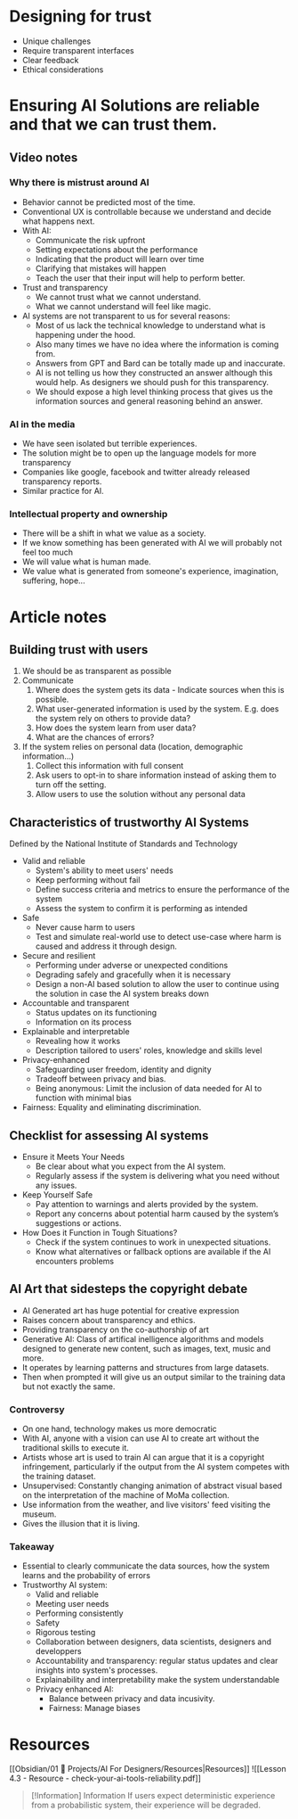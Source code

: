 # Designing for trust
- Unique challenges
- Require transparent interfaces
- Clear feedback
- Ethical considerations

# Ensuring AI Solutions are reliable and that we can trust them. 

## Video notes

### Why there is mistrust around AI
- Behavior cannot be predicted most of the time. 
- Conventional UX is controllable because we understand and decide what happens next. 
- With AI: 
	- Communicate the risk upfront
	- Setting expectations about the performance
	- Indicating that the product will learn over time
	- Clarifying that mistakes will happen
	- Teach the user that their input will help to perform better. 
- Trust and transparency
	- We cannot trust what we cannot understand. 
	- What we cannot understand will feel like magic. 
- AI systems are not transparent to us for several reasons:
	- Most of us lack the technical knowledge to understand what is happening under the hood. 
	- Also many times we have no idea where the information is coming from. 
	- Answers from GPT and Bard can be totally made up and inaccurate. 
	- AI is not telling us how they constructed an answer although this would help. As designers we should push for this transparency. 
	- We should expose a high level thinking process that gives us the information sources and general reasoning behind an answer.

### AI in the media
- We have seen isolated but terrible experiences. 
- The solution might be to open up the language models for more transparency 
- Companies like google, facebook and twitter already released transparency reports. 
- Similar practice for AI. 

### Intellectual property and ownership
- There will be a shift in what we value as a society. 
- If we know something has been generated with AI we will probably not feel too much
- We will value what is human made. 
- We value what is generated from someone's experience, imagination, suffering, hope...  

# Article notes

## Building trust with users

1. We should be as transparent as possible
2. Communicate 
	1. Where does the system gets its data - Indicate sources when this is possible. 
	2. What user-generated information is used by the system. E.g. does the system rely on others to provide data?
	3. How does the system learn from user data?
	4. What are the chances of errors?
3. If the system relies on personal data (location, demographic information...)
	1. Collect this information with full consent
	2. Ask users to opt-in to share information instead of asking them to turn off the setting. 
	3. Allow users to use the solution without any personal data

## Characteristics of trustworthy AI Systems

Defined by the National Institute of Standards and Technology
* Valid and reliable
	* System's ability to meet users' needs
	* Keep performing without fail
	* Define success criteria and metrics to ensure the performance of the system
	* Assess the system to confirm it is performing as intended
* Safe
	* Never cause harm to users
	* Test and simulate real-world use to detect use-case where harm is caused and address it through design. 
* Secure and resilient
	* Performing under adverse or unexpected conditions 
	* Degrading safely and gracefully when it is necessary
	* Design a non-AI based solution to allow the user to continue using the solution in case the AI system breaks down
* Accountable and transparent
	* Status updates on its functioning
	* Information on its process
* Explainable and interpretable
	* Revealing how it works
	* Description tailored to users' roles, knowledge and skills level
* Privacy-enhanced
	* Safeguarding user freedom, identity and dignity
	* Tradeoff between privacy and bias. 
	* Being anonymous: Limit the inclusion of data needed for AI to function with minimal bias
* Fairness: Equality and eliminating discrimination. 

## Checklist for assessing AI systems
* Ensure it Meets Your Needs
	* Be clear about what you expect from the AI system.
	* Regularly assess if the system is delivering what you need without any issues.
* Keep Yourself Safe
	* Pay attention to warnings and alerts provided by the system.
	* Report any concerns about potential harm caused by the system’s suggestions or actions. 
* How Does it Function in Tough Situations?
	* Check if the system continues to work in unexpected situations.
	* Know what alternatives or fallback options are available if the AI encounters problems

## AI Art that sidesteps the copyright debate
- AI Generated art has huge potential for creative expression 
- Raises concern about transparency and ethics. 
- Providing transparency on the co-authorship of art
- Generative AI: Class of artifical inelligence algorithms and models designed to generate new content, such as images, text, music and more. 
- It operates by learning patterns and structures from large datasets. 
- Then when prompted it will give us an output similar to the training data but not exactly the same. 

### Controversy
- On one hand, technology makes us more democratic
- With AI, anyone with a vision can use AI to create art without the traditional skills to execute it. 
- Artists whose art is used to train AI can argue that it is a copyright infringement, particularly if the output from the AI system competes with the training dataset. 
- Unsupervised: Constantly changing animation of abstract visual based on the interpretation of the machine of MoMa collection. 
- Use information from the weather, and live visitors' feed visiting the museum. 
- Gives the illusion that it is living. 

### Takeaway
- Essential to clearly communicate the data sources, how the system learns and the probability of errors
- Trustworthy AI system: 
	- Valid and reliable
	- Meeting user needs
	- Performing consistently 
	- Safety
	- Rigorous testing
	- Collaboration between designers, data scientists, designers and developpers
	- Accountability and transparency: regular status updates and clear insights into system's processes. 
	- Explainability and interpretability make the system understandable
	- Privacy enhanced AI: 
		- Balance between privacy and data incusivity. 
		- Fairness: Manage biases

# Resources
[[Obsidian/01 💼 Projects/AI For Designers/Resources|Resources]]
![[Lesson 4.3 - Resource - check-your-ai-tools-reliability.pdf]]



> [!Information] Information
> If users expect deterministic experience from a probabilistic system, their experience will be degraded. 


